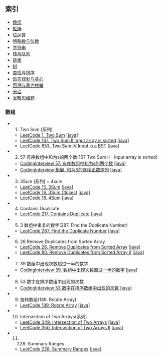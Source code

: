 ## 索引

- [数组](#数组)
- [矩阵](#矩阵)
- [位运算](#位运算)
- [特殊数与位数](#特殊数与位数)
- [字符串](#字符串)
- [栈与队列](#栈与队列)
- [链表](#链表)
- [树](#树)
- [查找与排序](#查找与排序)
- [动态规划与贪心](#动态规划与贪心)
- [回溯与暴力枚举](#回溯与暴力枚举)
- [分治](#分治)
- [发散思维题](#发散思维题)

### 数组

- 1. Two Sum (系列)
    - [LeetCode 1. Two Sum](https://leetcode-cn.com/problems/two-sum/) [[java]](https://github.com/A11Might/leetcode/blob/master/src/lc001.java)
    - [LeetCode 167. Two Sum II Input array is sorted](https://leetcode-cn.com/problems/two-sum-ii-input-array-is-sorted/) [[java]](https://github.com/A11Might/leetcode/blob/master/src/lc167.java)
    - [LeetCode 653. Two Sum IV Input is a BST](https://leetcode-cn.com/problems/two-sum-iv-input-is-a-bst/) [[java]](https://github.com/A11Might/leetcode/blob/master/src/lc653.java)
    
- 2. 57 有序数组中和为s的两个数(167 Two Sum II - Input array is sorted)
    - [CodingInterview 57. 有序数组中和为s的两个数](https://www.nowcoder.com/practice/390da4f7a00f44bea7c2f3d19491311b?tpId=13&tqId=11195&tPage=3&rp=3&ru=/ta/coding-interviews&qru=/ta/coding-interviews/question-ranking) [[java]](https://github.com/A11Might/codingInterview/blob/master/code/offer57.java)
    - [CodingInterview 拓展. 和为S的连续正数序列](https://www.nowcoder.com/practice/c451a3fd84b64cb19485dad758a55ebe?tpId=13&tqId=11194&tPage=3&rp=3&ru=/ta/coding-interviews&qru=/ta/coding-interviews/question-ranking) [[java]](https://github.com/A11Might/codingInterview/blob/master/code/offer572.java)
    
- 3. 3Sum (系列) + 4sum
    - [LeetCode 15. 3Sum](https://leetcode-cn.com/problems/3sum/) [[java]](https://github.com/A11Might/leetcode/blob/master/src/lc015.java)
    - [LeetCode 16. 3Sum Closest](https://leetcode-cn.com/problems/3sum-closest/) [[java]](https://github.com/A11Might/leetcode/blob/master/src/lc016.java)
    - [LeetCode 18. 4Sum](https://leetcode-cn.com/problems/4sum/) [[java]](https://github.com/A11Might/leetcode/blob/master/src/lc018.java)
    
- 4. Contains Duplicate
    - [LeetCode 217. Contains Duplicate](https://leetcode-cn.com/problems/contains-duplicate/) [[java]](https://github.com/A11Might/leetcode/blob/master/src/lc217.java)
    
- 5. 3 数组中重复的数字(287. Find the Duplicate Number)
    - [LeetCode 287. Find the Duplicate Number](https://leetcode-cn.com/problems/find-the-duplicate-number/) [[java]](https://github.com/A11Might/leetcode/blob/master/src/lc287.java)
    
- 6. 26 Remove Duplicates from Sorted Array
    - [LeetCode 26. Remove Duplicates from Sorted Array](https://leetcode-cn.com/problems/remove-duplicates-from-sorted-array/) [[java]](https://github.com/A11Might/leetcode/blob/master/src/lc026.java)
    - [LeetCode 80. Remove Duplicates from Sorted Array II](https://leetcode-cn.com/problems/remove-duplicates-from-sorted-array-ii/) [[java]](https://github.com/A11Might/leetcode/blob/master/src/lc080.java)
    
- 7. 39 数组中出现次数超过一半的数字
    - [CodingInterview 39. 数组中出现次数超过一半的数字](https://www.nowcoder.com/practice/e8a1b01a2df14cb2b228b30ee6a92163?tpId=13&tqId=11181&tPage=2&rp=1&ru=%2Fta%2Fcoding-interviews&qru=%2Fta%2Fcoding-interviews%2Fquestion-ranking) [[java]](https://github.com/A11Might/codingInterview/blob/master/code/offer39.java)
    
- 8. 53 数字在排序数组中出现的次数
    - [CodingInterview 53 数字在排序数组中出现的次数](https://www.nowcoder.com/practice/70610bf967994b22bb1c26f9ae901fa2?tpId=13&tqId=11190&tPage=2&rp=2&ru=/ta/coding-interviews&qru=/ta/coding-interviews/question-ranking) [[java]](https://github.com/A11Might/codingInterview/blob/master/code/offer53.java)
    
- 9. 旋转数组(189. Rotate Array)
    - [LeetCode 189. Rotate Array](https://leetcode-cn.com/problems/rotate-array/) [[java]](https://github.com/A11Might/leetcode/blob/master/src/lc189.java)
    
- 10. Intersection of Two Arrays(系列)
    - [LeetCode 349. Intersection of Two Arrays](https://leetcode-cn.com/problems/intersection-of-two-arrays/) [[java]](https://github.com/A11Might/leetcode/blob/master/src/lc349.java)
    - [LeetCode 350. Intersection of Two Arrays II](https://leetcode-cn.com/problems/intersection-of-two-arrays-ii/) [[java]](https://github.com/A11Might/leetcode/blob/master/src/lc350.java)
    
- 11. 228. Summary Ranges
    - [LeetCode 228. Summary Ranges](https://leetcode-cn.com/problems/summary-ranges/) [[java]](https://github.com/A11Might/leetcode/blob/master/src/lc228.java)